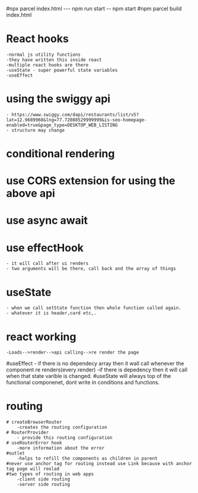 #npx parcel index.html --- npm run start -- npm start
#npm parcel build index.html


# React hooks
    -normal js utility functions
    -they have written this inside react
    -multiple react hooks are there
    -useState - super powerful state variables
    -useEffect

# using the swiggy api
    - https://www.swiggy.com/dapi/restaurants/list/v5?lat=12.9689968&lng=77.72088529999999&is-seo-homepage-enabled=true&page_type=DESKTOP_WEB_LISTING
    - structure may change
# conditional rendering
# use CORS extension for using the above api
# use async await
# use effectHook
    - it will call after ui renders
    - two arguments will be there, call back and the array of things
# useState
    - when we call setState function then whole function called again.
    - whatever it is header,card etc,.
# react working
    -Loads-->render-->api calling-->re render the page

#useEffect
    - if there is no dependecy array then it wall call whenever the component re renders(every render)
    -if there is depedency then it will call when that state varible is changed.
#useState will always top of the functional componenet, dont write in conditions and functions.
# routing
    # createBrowserRouter
        -creates the routing configuration
    # RouterProvider
        - provide this routing configuration
    # useRouterError hook
        -more information about the error
    #outlet
        -helps to refill the components as children in parent
    #never use anchor tag for routing instead use Link because with anchor tag page will reolad
    #two types of routing in web apps
        -client side routing
        -server side routing